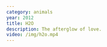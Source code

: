 ```yaml
---
category: animals
year: 2012
title: H2O
description: The afterglow of love.
video: /img/h2o.mp4
---
```

